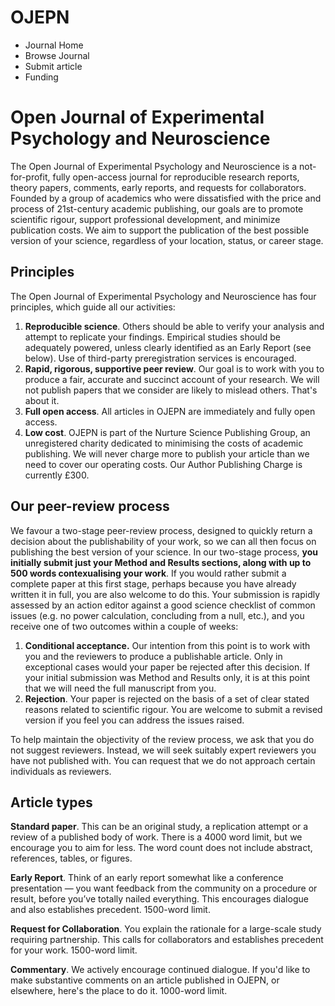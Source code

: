 # OJEPN

- Journal Home
- Browse Journal
- Submit article
- Funding
  
# Open Journal of Experimental Psychology and Neuroscience

The Open Journal of Experimental Psychology and Neuroscience is a not-for-profit, fully open-access journal for reproducible research reports, 
theory papers, comments, early reports, and requests for collaborators. Founded by a group of academics who were dissatisfied with the price and 
process of 21st-century academic publishing, our goals are to promote scientific rigour, support professional development, and minimize publication 
costs. We aim to support the publication of the best possible version of your science, regardless of your location, status, or career stage.

## Principles
The Open Journal of Experimental Psychology and Neuroscience has four principles, which guide all our activities:

1. **Reproducible science**. Others should be able to verify your analysis and attempt to replicate your findings. Empirical studies should be adequately powered,
   unless clearly identified as an Early Report (see below). Use of third-party preregistration services is encouraged.
2. **Rapid, rigorous, supportive peer review**. Our goal is to work with you to produce a fair, accurate and succinct account of your research. We will not publish
   papers that we consider are likely to mislead others. That's about it.
3. **Full open access**. All articles in OJEPN are immediately and fully open access.
4. **Low cost**. OJEPN is part of the Nurture Science Publishing Group, an unregistered charity dedicated to minimising the costs of academic publishing.
   We will never charge more to publish your article than we need to cover our operating costs. Our Author Publishing Charge is currently £300.

## Our peer-review process

We favour a two-stage peer-review process, designed to quickly return a decision about the publishability of your work, so we can all then focus on publishing 
the best version of your science. In our two-stage process, **you initially submit just your Method and Results sections, along with up to 500 words contexualising 
your work**. If you would rather submit a complete paper at this first stage, perhaps because you have already written it in full, you are also welcome to do this. 
Your submission is rapidly assessed by an action editor against a good science checklist of common issues (e.g. no power calculation, concluding from a null, etc.), 
and you receive one of two outcomes within a couple of weeks:

1. **Conditional acceptance.** Our intention from this point is to work with you and the reviewers to produce a publishable article. Only in exceptional cases
   would your paper be rejected after this decision. If your initial submission was Method and Results only, it is at this point that we will need the full
   manuscript from you.
2. **Rejection**. Your paper is rejected on the basis of a set of clear stated reasons related to scientific rigour. You are welcome to submit a revised version
   if you feel you can address the issues raised.

To help maintain the objectivity of the review process, we ask that you do not suggest reviewers. Instead, we will seek suitably expert reviewers you have not 
published with. You can request that we do not approach certain individuals as reviewers.

## Article types

**Standard paper**. This can be an original study, a replication attempt or a review of a published body of work. There is a 4000 word limit, but we encourage 
you to aim for less. The word count does not include abstract, references, tables, or figures.

**Early Report**. Think of an early report somewhat like a conference presentation — you want feedback from the community on a procedure or result, before 
you’ve totally nailed everything. This encourages dialogue and also establishes precedent. 1500-word limit.

**Request for Collaboration**. You explain the rationale for a large-scale study requiring partnership. This calls for collaborators and establishes precedent 
for your work. 1500-word limit.

**Commentary**. We actively encourage continued dialogue. If you'd like to make substantive comments on an article published in OJEPN, or elsewhere, 
here's the place to do it. 1000-word limit.

 
